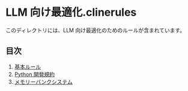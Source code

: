# LLM 向け最適化.clinerules

このディレクトリには、LLM 向け最適化のためのルールが含まれています。

## 目次

1. [基本ルール](1-basicrules.md)
2. [Python 開発規約](2-python-development.md)
3. [メモリーバンクシステム](3-memory-bank-system.md)
